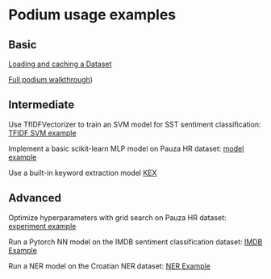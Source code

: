 # Podium usage examples


## Basic

[Loading and caching a Dataset](dataset_example.py)

[Full podium walkthrough](notebooks/Podium_example.ipynb))

## Intermediate

Use TfIDFVectorizer to train an SVM model for SST sentiment classification: [TFIDF SVM example](tfidf_svm_example.py)

Implement a basic scikit-learn MLP model on Pauza HR dataset: [model example](model_example.py)

Use a built-in keyword extraction model [KEX](keywords_example.py)

## Advanced

Optimize hyperparameters with grid search on Pauza HR dataset: [experiment example](experiment_example.py)

Run a Pytorch NN model on the IMDB sentiment classification dataset: [IMDB Example](imdb_example.py)

Run a NER model on the Croatian NER dataset: [NER Example](ner_example.py)

